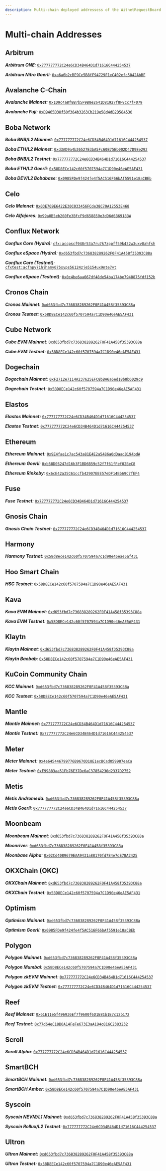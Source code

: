 ```yaml
---
description: Multi-chain deployed addressess of the WitnetRequestBoard entry-point.
---
```


# Multi-chain Addresses

## Arbitrum

_**Arbitrum ONE**:_ [`0x777777772C24e6CD34B464D1d71616C444254537`](https://arbiscan.io/address/0x777777772C24e6CD34B464D1d71616C444254537)

_**Arbitrum Nitro Goerli**:_ [`0xa6a6b2cBE9Ce5B8fF94729F1eC402efc5042AbBF`](https://goerli.arbiscan.io/address/0xa6a6b2cBE9Ce5B8fF94729F1eC402efc5042AbBF)

## Avalanche C-Chain

_**Avalanche Mainnet**:_ [`0x1D9c4a8f8B7b5F9B8e2641D81927f8F8Cc7fF079`](https://snowtrace.io/address/0x1D9c4a8f8B7b5F9B8e2641D81927f8F8Cc7fF079#readProxyContract)

_**Avalanche Fuji**:_ [`0xD9465D38f50f364b3263Cb219e58d4dB2D584530`](https://testnet.snowtrace.io/address/0xD9465D38f50f364b3263Cb219e58d4dB2D584530#readProxyContract)

## Boba Network

_**Boba BNB/L2 Mainnet**:_ [`0x777777772C24e6CD34B464D1d71616C444254537`](https://blockexplorer.bnb.boba.network/address/0x777777772C24e6CD34B464D1d71616C444254537)

_**Boba ETH/L2 Mainnet**:_ [`0xd3AD9a4b26527E3bA5Fc60B75Eb002D47D98e292`](https://blockexplorer.boba.network/address/0xd3AD9a4b26527E3bA5Fc60B75Eb002D47D98e292)

_**Boba BNB/L2 Testnet**:_ [`0x777777772C24e6CD34B464D1d71616C444254537`](https://blockexplorer.testnet.bnb.boba.network/address/0x777777772C24e6CD34B464D1d71616C444254537)

_**Boba ETH/L2 Goerli**:_ [`0x58D8ECe142c60f5707594a7C1D90e46eAE5AF431`](https://testnet.bobascan.com/address/0x58D8ECe142c60f5707594a7C1D90e46eAE5AF431)

_**Boba DEV/L2 Bobabase**:_ [`0x0985FDe9f424fe4f5AC516F66bAf5591e18aCBEb`](https://blockexplorer.bobabase.boba.network/address/0x0985FDe9f424fe4f5AC516F66bAf5591e18aCBEb)

## Celo

_**Celo Mainnet**:_ [`0x03E709E6422E30C033456FCde38C70A12553E468`](https://explorer.celo.org/address/0x03E709E6422E30C033456FCde38C70A12553E468)

_**Celo Alfajores**:_ [`0x99a0B5eb260Fe3BfcF9d658850e3dD6d6B69183A`](https://alfajores-blockscout.celo-testnet.org/address/0x99a0B5eb260Fe3BfcF9d658850e3dD6d6B69183A)

## Conflux Network

_**Conflux Core (Hydra)**:_ [`cfx:accpscf948r53a7ru7k7zppff59k432w3uxv8ahfsh`](https://confluxscan.io/address/cfx:accpscf948r53a7ru7k7zppff59k432w3uxv8ahfsh)

_**Conflux eSpace (Hydra)**:_ [`0xd653fbd7c736838289262F0F41A458f35393C88a`](https://evm.confluxscan.net/address/0xd653fbd7c736838289262F0F41A458f35393C88a)

_**Conflux Core (Testnet)**:_ [`cfxtest:acfnpy71hjhamy075xyps56124zje5154ux9nte7vt`](https://testnet.confluxscan.io/address/cfxtest:acfnpy71hjhamy075xyps56124zje5154ux9nte7vt)

_**Conflux eSpace (Testnet)**:_ [`0x0c4be6aa667df48de54ba174be7948875fdf152b`](https://evmtestnet.confluxscan.net/address/0x0c4be6aa667df48de54ba174be7948875fdf152b)

## Cronos Chain

_**Cronos Mainnet**:_ [`0xd653fbd7c736838289262F0F41A458f35393C88a`](https://cronoscan.com/address/0xd653fbd7c736838289262F0F41A458f35393C88a)

_**Cronos Testnet**:_ [`0x58D8ECe142c60f5707594a7C1D90e46eAE5AF431`](https://cronos.org/explorer/testnet3/address/0x58D8ECe142c60f5707594a7C1D90e46eAE5AF431)

## Cube Network

_**Cube EVM Mainnet**:_ [`0xd653fbd7c736838289262F0F41A458f35393C88a`](https://cubescan.network/address/0xd653fbd7c736838289262F0F41A458f35393C88a)

_**Cube EVM Testnet**:_ [`0x58D8ECe142c60f5707594a7C1D90e46eAE5AF431`](https://testnet.cubescan.network/address/0x58D8ECe142c60f5707594a7C1D90e46eAE5AF431)

## Dogechain

_**Dogechain Mainnet**:_ [`0xF2712e7114A237625EFC8bBA6a6ed1Bb8b6029c9`](https://explorer.dogechain.dog/address/0xF2712e7114A237625EFC8bBA6a6ed1Bb8b6029c9)

_**Dogechain Testnet**:_ [`0x58D8ECe142c60f5707594a7C1D90e46eAE5AF431`](https://explorer-testnet.dogechain.dog/address/0x58D8ECe142c60f5707594a7C1D90e46eAE5AF431)

## Elastos

_**Elastos Mainnet:**_ [`0x777777772C24e6CD34B464D1d71616C444254537`](https://esc.elastos.io/address/0x777777772C24e6CD34B464D1d71616C444254537)

_**Elastos Testnet**:_ [`0x777777772C24e6CD34B464D1d71616C444254537`](https://esc-testnet.elastos.io/address/0x777777772C24e6CD34B464D1d71616C444254537)

## Ethereum

_**Ethereum Mainnet**:_ [`0x9E4fae1c7ac543a81E4E2a5486a0dDaad8194bdA`](https://etherscan.io/address/0x9E4fae1c7ac543a81E4E2a5486a0dDaad8194bdA)

_**Ethereum Goerli**:_ [`0xb58D05247d16b3F1BD6B59c52f7f61fFef02BeC8`](https://goerli.etherscan.io/address/0xb58D05247d16b3F1BD6B59c52f7f61fFef02BeC8)

_**Ethereum Rinkeby**:_ [`0x6cE42a35C61ccfb42907EEE57eDF14Bb69C7fEF4`](https://rinkeby.etherscan.io/address/0x6cE42a35C61ccfb42907EEE57eDF14Bb69C7fEF4)

## Fuse

_**Fuse Testnet**:_ [`0x777777772C24e6CD34B464D1d71616C444254537`](https://explorer.fusespark.io/address/0x777777772C24e6CD34B464D1d71616C444254537)

## Gnosis Chain

_**Gnosis Chain Testnet**:_ [`0x777777772C24e6CD34B464D1d71616C444254537`](https://blockscout.com/gnosis/chiado/address/0x777777772C24e6CD34B464D1d71616C444254537)

## Harmony

_**Harmony Testnet**:_ [`0x58d8ece142c60f5707594a7c1d90e46eae5af431`](https://explorer.pops.one/address/0x58d8ece142c60f5707594a7c1d90e46eae5af431)

## Hoo Smart Chain

_**HSC Testnet**:_ [`0x58D8ECe142c60f5707594a7C1D90e46eAE5AF431`](https://testnet.hooscan.com/address/0x58D8ECe142c60f5707594a7C1D90e46eAE5AF431)

## Kava

_**Kava EVM Mainnet**:_ [`0xd653fbd7c736838289262F0F41A458f35393C88a`](https://explorer.kava.io/address/0xd653fbd7c736838289262F0F41A458f35393C88a)

_**Kava EVM Testnet**:_ [`0x58D8ECe142c60f5707594a7C1D90e46eAE5AF431`](https://explorer.testnet.kava.io/address/0x58D8ECe142c60f5707594a7C1D90e46eAE5AF431)

## Klaytn

_**Klaytn Mainnet**:_ [`0xd653fbd7c736838289262F0F41A458f35393C88a`](https://scope.klaytn.com/account/0xd653fbd7c736838289262F0F41A458f35393C88a)

_**Klaytn Baobab**:_ [`0x58D8ECe142c60f5707594a7C1D90e46eAE5AF431`](https://baobab.scope.klaytn.com/account/0x58D8ECe142c60f5707594a7C1D90e46eAE5AF431)

## KuCoin Community Chain

_**KCC Mainnet**:_ [`0xd653fbd7c736838289262F0F41A458f35393C88a`](https://scan.kcc.io/address/0xd653fbd7c736838289262F0F41A458f35393C88a)

_**KCC Testnet**:_ [`0x58D8ECe142c60f5707594a7C1D90e46eAE5AF431`](https://scan-testnet.kcc.network/address/0x58D8ECe142c60f5707594a7C1D90e46eAE5AF431)

## Mantle

_**Mantle Mainnet:**_ [`0x777777772C24e6CD34B464D1d71616C444254537`](https://explorer.mantle.xyz/address/0x777777772C24e6CD34B464D1d71616C444254537)

_**Mantle Testnet:**_ [`0x777777772C24e6CD34B464D1d71616C444254537`](https://explorer.testnet.mantle.xyz/address/0x777777772C24e6CD34B464D1d71616C444254537)

## Meter

_**Meter Mainnet**:_ [`0x4e645446799776B9670D18E1ecBCad059987eaCa`](https://scan.meter.io/address/0x4e645446799776B9670D18E1ecBCad059987eaCa)

_**Meter Testnet**:_ [`0xF99883aa51Fb76E37De6aC37854230d2337D2752`](https://scan-warringstakes.meter.io/address/0xF99883aa51Fb76E37De6aC37854230d2337D2752)

## Metis

_**Metis Andromeda**:_ [`0xd653fbd7c736838289262F0F41A458f35393C88a`](https://andromeda-explorer.metis.io/address/0xd653fbd7c736838289262F0F41A458f35393C88a)

_**Metis Goerli**:_ [`0x777777772C24e6CD34B464D1d71616C444254537`](https://goerli.explorer.metisdevops.link/address/0x777777772C24e6CD34B464D1d71616C444254537)

## Moonbeam

_**Moonbeam Mainnet**:_ [`0xd653fbd7c736838289262F0F41A458f35393C88a`](https://blockscout.moonbeam.network/address/0xd653fbd7c736838289262F0F41A458f35393C88a)

_**Moonriver**:_ [`0xd653fbd7c736838289262F0F41A458f35393C88a`](https://moonriver.moonscan.io/address/0xd653fbd7c736838289262F0F41A458f35393C88a)

_**Moonbase Alpha**:_ [`0x02Cd4089679EAA9431a88170fd784e7dE78A2425`](https://moonbase.moonscan.io/address/0x02Cd4089679EAA9431a88170fd784e7dE78A2425)

## OKXChain (OKC)

_**OKXChain Mainnet**:_ [`0xd653fbd7c736838289262F0F41A458f35393C88a`](https://www.oklink.com/en/okc/address/0xd653fbd7c736838289262F0F41A458f35393C88a)

_**OKXChain Testnet**:_ [`0x58D8ECe142c60f5707594a7C1D90e46eAE5AF431`](https://www.oklink.com/en/okc-test/address/0x58d8ece142c60f5707594a7c1d90e46eae5af431)

## Optimism

_**Optimism Mainnet**:_ [`0xd653fbd7c736838289262F0F41A458f35393C88a`](https://optimistic.etherscan.io/address/0xd653fbd7c736838289262F0F41A458f35393C88a)

_**Optimism Goerli**:_ [`0x0985FDe9f424fe4f5AC516F66bAf5591e18aCBEb`](https://blockscout.com/optimism/goerli/address/0x0985FDe9f424fe4f5AC516F66bAf5591e18aCBEb)

## Polygon

_**Polygon Mainnet**:_ [`0xd653fbd7c736838289262F0F41A458f35393C88a`](https://polygonscan.com/address/0xd653fbd7c736838289262F0F41A458f35393C88a)

_**Polygon Mumbai**:_ [`0x58D8ECe142c60f5707594a7C1D90e46eAE5AF431`](https://mumbai.polygonscan.com/address/0x58D8ECe142c60f5707594a7C1D90e46eAE5AF431)

_**Polygon zkEVM Mainnet**:_ [`0x777777772C24e6CD34B464D1d71616C444254537`](https://zkevm.polygonscan.com/address/0x777777772C24e6CD34B464D1d71616C444254537)

_**Polygon zkEVM Testnet**:_ [`0x777777772C24e6CD34B464D1d71616C444254537`](https://testnet-zkevm.polygonscan.com/address/0x777777772c24e6cd34b464d1d71616c444254537)

## Reef

_**Reef Mainnet**:_ [`0x61E11e5f496936Ef7f9600f6D1E81b1E7c12b172`](https://reefscan.com/contract/0x61E11e5f496936Ef7f9600f6D1E81b1E7c12b172)

_**Reef Testnet**:_ [`0x77d64eC18B0A14FeFe673E3aA194c816C2383232`](https://testnet.reefscan.com/contract/0x77d64eC18B0A14FeFe673E3aA194c816C2383232)

## Scroll

_**Scroll Alpha**:_ [`0x777777772C24e6CD34B464D1d71616C444254537`](https://blockscout.scroll.io/address/0x777777772C24e6CD34B464D1d71616C444254537)

## SmartBCH

_**SmartBCH Mainnet**:_ [`0xd653fbd7c736838289262F0F41A458f35393C88a`](https://www.smartscan.cash/address/0xd653fbd7c736838289262F0F41A458f35393C88a)

_**SmartBCH Amber**:_ [`0x58D8ECe142c60f5707594a7C1D90e46eAE5AF431`](https://www.smartscan.cash/address/0x58D8ECe142c60f5707594a7C1D90e46eAE5AF431)

## Syscoin

_**Syscoin NEVM/L1 Mainnet:**_ [`0xd653fbd7c736838289262F0F41A458f35393C88a`](https://explorer.syscoin.org/address/0xd653fbd7c736838289262F0F41A458f35393C88a)

_**Syscoin Rollux/L2 Testnet**:_ [`0x777777772C24e6CD34B464D1d71616C444254537`](https://rollux.tanenbaum.io/address/0x777777772C24e6CD34B464D1d71616C444254537)

## Ultron

_**Ultron Mainnet:**_ [`0xd653fbd7c736838289262F0F41A458f35393C88a`](https://ulxscan.com/address/0xd653fbd7c736838289262F0F41A458f35393C88a)

_**Ultron Testnet:**_ [`0x58D8ECe142c60f5707594a7C1D90e46eAE5AF431`](https://explorer.ultron-dev.io/address/0x58D8ECe142c60f5707594a7C1D90e46eAE5AF431)
